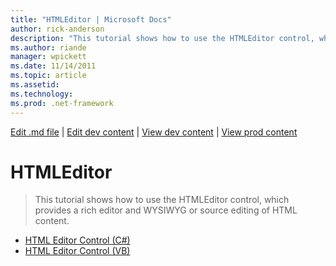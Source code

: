 ```yaml
---
title: "HTMLEditor | Microsoft Docs"
author: rick-anderson
description: "This tutorial shows how to use the HTMLEditor control, which provides a rich editor and WYSIWYG or source editing of HTML content."
ms.author: riande
manager: wpickett
ms.date: 11/14/2011
ms.topic: article
ms.assetid: 
ms.technology: 
ms.prod: .net-framework
---
```

[Edit .md file](C:\Projects\msc\dev\Msc.Www\Web.ASP\App_Data\github\web-forms\overview\ajax-control-toolkit\index.md) | [Edit dev content](http://www.aspdev.net/umbraco#/content/content/edit/35852) | [View dev content](http://docs.aspdev.net/tutorials/web-forms/overview/ajax-control-toolkit/htmleditor/index.html) | [View prod content](http://www.asp.net/web-forms/overview/ajax-control-toolkit/htmleditor)

HTMLEditor
====================
> This tutorial shows how to use the HTMLEditor control, which provides a rich editor and WYSIWYG or source editing of HTML content.


- [HTML Editor Control (C#)](how-do-i-use-the-html-editor-control-cs.md)
- [HTML Editor Control (VB)](how-do-i-use-the-html-editor-control-vb.md)